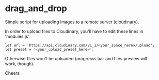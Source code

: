 # drag_and_drop

Simple script for uploading images to a remote server (cloudinary).

In order to upload files to Cloudinary, you'll have to edit these
lines in 'modules.js':

    let url = 'https://api.cloudinary.com/v1_1/<your_space_here>/upload';
    let preset = '<your_upload_preset_here>';

Otherwise files won't be uploaded (progresss bar and files preview
will work, though).

Cheers.
